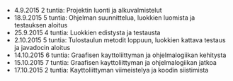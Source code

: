 * 4.9.2015 2 tuntia: Projektin luonti ja alkuvalmistelut
* 18.9.2015 5 tuntia: Ohjelman suunnittelua, luokkien luomista ja testauksen aloitus
* 25.9.2015 4 tuntia: Luokkien edistysta ja testausta
* 2.10.2015 5 tuntia: Tulostaulun metodit loppuun, luokkien kattava testaus ja javadocin aloitus
* 14.10.2015 6 tuntia: Graafisen kayttoliittyman ja ohjelmalogiikan kehitysta
* 15.10.2015 7 tuntia: Graafisen kayttoliittyman ja ohjelmalogiikan jatkoa
* 17.10.2015 2 tuntia: Kayttoliittyman viimeistelya ja koodin siistimista